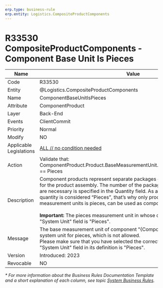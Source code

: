 ```yaml
---
erp.type: business-rule
erp.entity: Logistics.CompositeProductComponents
---
```


# R33530 CompositeProductComponents - Component Base Unit Is Pieces

| Name | Value |
| ---- | ----- |
| Code | R33530 |
| Entity | @Logistics.CompositeProductComponents |
| Name | ComponentBaseUnitIsPieces |
| Attribute | ComponentProduct |
| Layer | Back-End |
| Events | ClientCommit |
| Priority | Normal |
| Modify | NO |
| Applicable Legislations | [ALL // no condition needed](xref:applicable-legislations) |
| Action | Validate that: <br/> ComponentProduct.Product.BaseMeasurementUnit.MeasurementUnit.SystemUnit == Pieces |
| Description| Component products represent separate packages of parts that are necessary for the product assembly. The number of the packages of this component that are necessary is specified in the Quantity field. As a measurement unit if this quantity is considered “Pieces”, that’s why only products whose base measurement units is pieces, can be used as components.<br/><br/> **Important:** The pieces measurement unit in whose definitions the value of the "System Unit" field is "Pieces". |  
| Message | The base measurement unit of component "{ComponentProduct}" is not the system unit for pieces, which is not allowed. <br/> Please make sure that you have selected the correct unit and that the value of the "System Unit" field in its definition is "Pieces". |
| Version | Introduced: 2023 |
| Revocable | NO |

*\* For more information about the Business Rules Documentation Template and a short explanation of each column, see
topic [System Business Rules](../templates/template-description-system-business-rules.md).*
